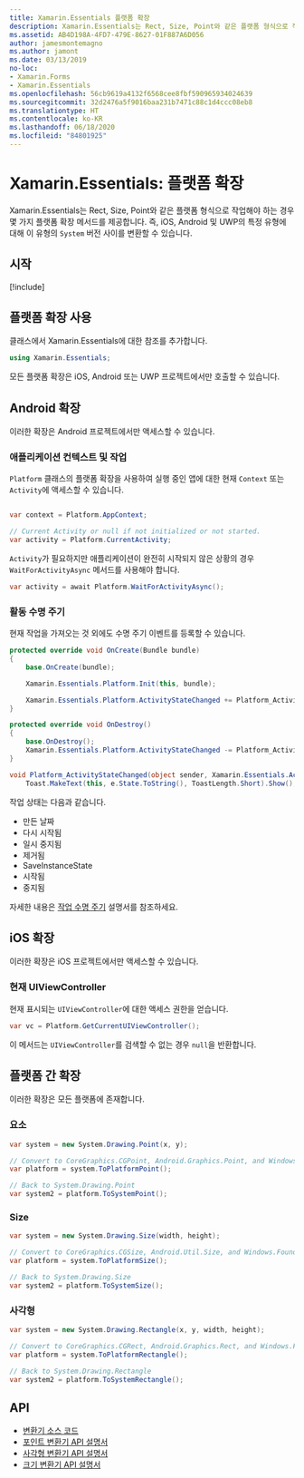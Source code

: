 ```yaml
---
title: Xamarin.Essentials 플랫폼 확장
description: Xamarin.Essentials는 Rect, Size, Point와 같은 플랫폼 형식으로 작업해야 하는 경우 몇 가지 플랫폼 확장 메서드를 제공합니다.
ms.assetid: AB4D198A-4FD7-479E-8627-01F887A6D056
author: jamesmontemagno
ms.author: jamont
ms.date: 03/13/2019
no-loc:
- Xamarin.Forms
- Xamarin.Essentials
ms.openlocfilehash: 56cb9619a4132f6568cee8fbf590965934024639
ms.sourcegitcommit: 32d2476a5f9016baa231b7471c88c1d4ccc08eb8
ms.translationtype: HT
ms.contentlocale: ko-KR
ms.lasthandoff: 06/18/2020
ms.locfileid: "84801925"
---
```

# <a name="xamarinessentials-platform-extensions"></a>Xamarin.Essentials: 플랫폼 확장

Xamarin.Essentials는 Rect, Size, Point와 같은 플랫폼 형식으로 작업해야 하는 경우 몇 가지 플랫폼 확장 메서드를 제공합니다. 즉, iOS, Android 및 UWP의 특정 유형에 대해 이 유형의 `System` 버전 사이를 변환할 수 있습니다.

## <a name="get-started"></a>시작

[!include[](~/essentials/includes/get-started.md)]

## <a name="using-platform-extensions"></a>플랫폼 확장 사용

클래스에서 Xamarin.Essentials에 대한 참조를 추가합니다.

```csharp
using Xamarin.Essentials;
```

모든 플랫폼 확장은 iOS, Android 또는 UWP 프로젝트에서만 호출할 수 있습니다.

## <a name="android-extensions"></a>Android 확장

이러한 확장은 Android 프로젝트에서만 액세스할 수 있습니다.

### <a name="application-context--activity"></a>애플리케이션 컨텍스트 및 작업

`Platform` 클래스의 플랫폼 확장을 사용하여 실행 중인 앱에 대한 현재 `Context` 또는 `Activity`에 액세스할 수 있습니다.

```csharp

var context = Platform.AppContext;

// Current Activity or null if not initialized or not started.
var activity = Platform.CurrentActivity;
```

`Activity`가 필요하지만 애플리케이션이 완전히 시작되지 않은 상황의 경우 `WaitForActivityAsync` 메서드를 사용해야 합니다.

```csharp
var activity = await Platform.WaitForActivityAsync();
```

### <a name="activity-lifecycle"></a>활동 수명 주기

현재 작업을 가져오는 것 외에도 수명 주기 이벤트를 등록할 수 있습니다.

```csharp
protected override void OnCreate(Bundle bundle)
{
    base.OnCreate(bundle);

    Xamarin.Essentials.Platform.Init(this, bundle);

    Xamarin.Essentials.Platform.ActivityStateChanged += Platform_ActivityStateChanged;
}

protected override void OnDestroy()
{
    base.OnDestroy();
    Xamarin.Essentials.Platform.ActivityStateChanged -= Platform_ActivityStateChanged;
}

void Platform_ActivityStateChanged(object sender, Xamarin.Essentials.ActivityStateChangedEventArgs e) =>
    Toast.MakeText(this, e.State.ToString(), ToastLength.Short).Show();
```

작업 상태는 다음과 같습니다.

* 만든 날짜
* 다시 시작됨
* 일시 중지됨
* 제거됨
* SaveInstanceState
* 시작됨
* 중지됨

자세한 내용은 [작업 수명 주기](https://docs.microsoft.com/xamarin/android/app-fundamentals/activity-lifecycle/) 설명서를 참조하세요.

## <a name="ios-extensions"></a>iOS 확장

이러한 확장은 iOS 프로젝트에서만 액세스할 수 있습니다.

### <a name="current-uiviewcontroller"></a>현재 UIViewController

현재 표시되는 `UIViewController`에 대한 액세스 권한을 얻습니다.

```csharp
var vc = Platform.GetCurrentUIViewController();
```

이 메서드는 `UIViewController`를 검색할 수 없는 경우 `null`을 반환합니다.

## <a name="cross-platform-extensions"></a>플랫폼 간 확장

이러한 확장은 모든 플랫폼에 존재합니다.

### <a name="point"></a>요소

```csharp
var system = new System.Drawing.Point(x, y);

// Convert to CoreGraphics.CGPoint, Android.Graphics.Point, and Windows.Foundation.Point
var platform = system.ToPlatformPoint();

// Back to System.Drawing.Point
var system2 = platform.ToSystemPoint();
```

### <a name="size"></a>Size

```csharp
var system = new System.Drawing.Size(width, height);

// Convert to CoreGraphics.CGSize, Android.Util.Size, and Windows.Foundation.Size
var platform = system.ToPlatformSize();

// Back to System.Drawing.Size
var system2 = platform.ToSystemSize();
```

### <a name="rectangle"></a>사각형

```csharp
var system = new System.Drawing.Rectangle(x, y, width, height);

// Convert to CoreGraphics.CGRect, Android.Graphics.Rect, and Windows.Foundation.Rect
var platform = system.ToPlatformRectangle();

// Back to System.Drawing.Rectangle
var system2 = platform.ToSystemRectangle();
```

## <a name="api"></a>API

- [변환기 소스 코드](https://github.com/xamarin/Essentials/tree/main/Xamarin.Essentials/Types/PlatformExtensions)
- [포인트 변환기 API 설명서](xref:Xamarin.Essentials.PointExtensions)
- [사각형 변환기 API 설명서](xref:Xamarin.Essentials.RectangleExtensions)
- [크기 변환기 API 설명서](xref:Xamarin.Essentials.SizeExtensions)
